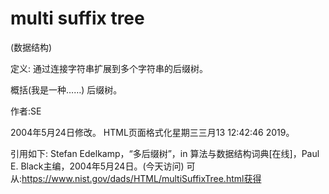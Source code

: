 # multi suffix tree


(数据结构)



定义:
通过连接字符串扩展到多个字符串的后缀树。



概括(我是一种……)
后缀树。


作者:SE







2004年5月24日修改。
HTML页面格式化星期三三月13 12:42:46 2019。



引用如下:
Stefan Edelkamp，“多后缀树”，in
算法与数据结构词典[在线]，Paul E. Black主编，2004年5月24日。(今天访问)
可从:https://www.nist.gov/dads/HTML/multiSuffixTree.html获得